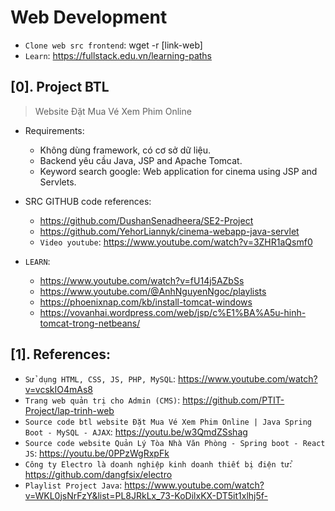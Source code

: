 # Web Development

- `Clone web src frontend`: wget -r [link-web]
- `Learn`: https://fullstack.edu.vn/learning-paths


## [0]. Project BTL

> Website Đặt Mua Vé Xem Phim Online

- Requirements:

  - Không dùng framework, có cơ sở dữ liệu.
  - Backend yêu cầu Java, JSP and Apache Tomcat.
  - Keyword search google: Web application for cinema using JSP and Servlets.

- SRC GITHUB code references:

  - https://github.com/DushanSenadheera/SE2-Project
  - https://github.com/YehorLiannyk/cinema-webapp-java-servlet
  - `Video youtube`: https://www.youtube.com/watch?v=3ZHR1aQsmf0

- `LEARN`:
  - https://www.youtube.com/watch?v=fU14j5AZbSs
  - https://www.youtube.com/@AnhNguyenNgoc/playlists
  - https://phoenixnap.com/kb/install-tomcat-windows
  - https://vovanhai.wordpress.com/web/jsp/c%E1%BA%A5u-hinh-tomcat-trong-netbeans/

## [1]. References:

- `Sử dụng HTML, CSS, JS, PHP, MySQL`: https://www.youtube.com/watch?v=vcskIO4mAs8
- `Trang web quản trị cho Admin (CMS)`: https://github.com/PTIT-Project/lap-trinh-web
- `Source code btl website Đặt Mua Vé Xem Phim Online | Java Spring Boot - MySQL - AJAX`: https://youtu.be/w3QmdZSshag
- `Source code website Quản Lý Tòa Nhà Văn Phòng - Spring boot - React JS`: https://youtu.be/0PPzWgRxpFk
- `Công ty Electro là doanh nghiệp kinh doanh thiết bị điện tử`: https://github.com/dangfsix/electro
- `Playlist Project Java`: https://www.youtube.com/watch?v=WKL0jsNrFzY&list=PL8JRkLx_73-KoDilxKX-DT5it1xlhj5f-
